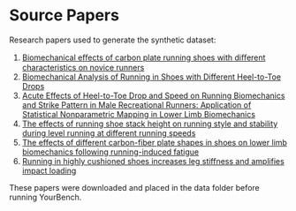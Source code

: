 # Source Papers

Research papers used to generate the synthetic dataset:

1. [Biomechanical eﬀects of carbon plate running shoes with diﬀerent characteristics on novice runners](https://www.tandfonline.com/doi/full/10.1080/19424280.2025.2493275)
2. [Biomechanical Analysis of Running in Shoes with Different Heel-to-Toe Drops](https://www.mdpi.com/2076-3417/11/24/12144)
3. [Acute Effects of Heel-to-Toe Drop and Speed on Running Biomechanics and Strike Pattern in Male Recreational Runners: Application of Statistical Nonparametric Mapping in Lower Limb Biomechanics](https://www.frontiersin.org/journals/bioengineering-and-biotechnology/articles/10.3389/fbioe.2021.821530/full)
4. [The effects of running shoe stack height on running style and stability during level running at different running speeds](https://www.frontiersin.org/journals/bioengineering-and-biotechnology/articles/10.3389/fbioe.2025.1526752/full)
5. [The effects of different carbon-fiber plate shapes in shoes on lower limb biomechanics following running-induced fatigue](https://www.frontiersin.org/journals/bioengineering-and-biotechnology/articles/10.3389/fbioe.2025.1539976/full)
6. [Running in highly cushioned shoes increases leg stiffness and amplifies impact loading](https://www.nature.com/articles/s41598-018-35980-6)

These papers were downloaded and placed in the data folder before running YourBench.
